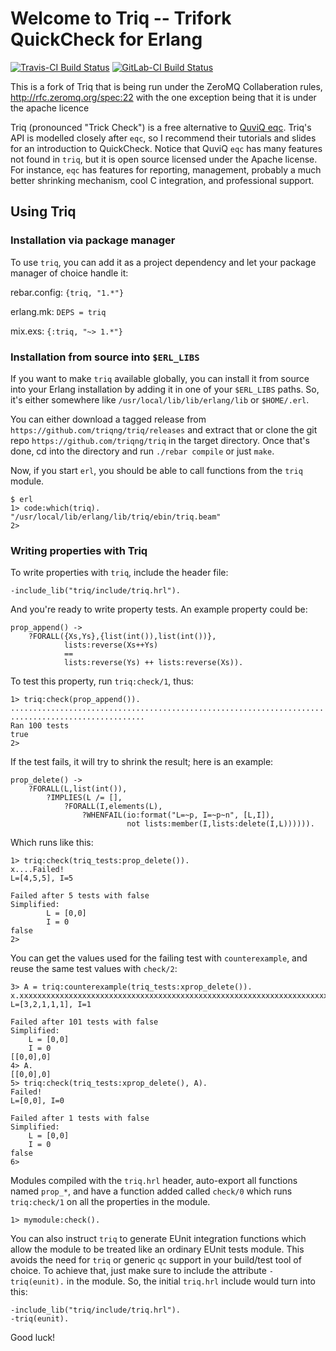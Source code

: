 # Welcome to Triq -- Trifork QuickCheck for Erlang

[![Travis-CI Build Status](https://travis-ci.org/triqng/triq.svg?branch=master)](https://travis-ci.org/triqng/triq)
[![GitLab-CI Build Status](https://gitlab.com/triqng/triq/badges/master/pipeline.svg)](https://gitlab.com/triqng/triq/pipelines)

This is a fork of Triq that is being run under the ZeroMQ Collaberation rules, http://rfc.zeromq.org/spec:22 with the one exception being that it is under the apache licence 



Triq (pronounced "Trick Check") is a free alternative to [QuviQ
eqc](http://www.quviq.com/). Triq's API is modelled closely after
`eqc`, so I recommend their tutorials and slides for an introduction
to QuickCheck.  Notice that QuviQ `eqc` has many features not found in
`triq`, but it is open source licensed under the Apache license.  For
instance, `eqc` has features for reporting, management, probably a
much better shrinking mechanism, cool C integration, and
professional support.

## Using Triq

### Installation via package manager

To use `triq`, you can add it as a project dependency and let your
package manager of choice handle it:

rebar.config: `{triq, "1.*"}`

erlang.mk: `DEPS = triq`

mix.exs: `{:triq, "~> 1.*"}`

### Installation from source into `$ERL_LIBS`

If you want to make `triq` available globally, you can install it from source
into your Erlang installation by adding it in one of your `$ERL_LIBS` paths.
So, it's either somewhere like `/usr/local/lib/lib/erlang/lib` or `$HOME/.erl`.

You can either download a tagged release from
`https://github.com/triqng/triq/releases` and extract that or clone the git
repo `https://github.com/triqng/triq` in the target directory. Once that's
done, cd into the directory and run `./rebar compile` or just `make`.

Now, if you start `erl`, you should be able to call functions from the
`triq` module.

```
$ erl
1> code:which(triq).
"/usr/local/lib/erlang/lib/triq/ebin/triq.beam"
2>
```

### Writing properties with Triq

To write properties with `triq`, include the header file:

```
-include_lib("triq/include/triq.hrl").
```

And you're ready to write property tests.  An example property could be:

```
prop_append() ->
    ?FORALL({Xs,Ys},{list(int()),list(int())},
            lists:reverse(Xs++Ys)
            ==
            lists:reverse(Ys) ++ lists:reverse(Xs)).
```

To test this property, run `triq:check/1`, thus:

```
1> triq:check(prop_append()).
......................................................................
..............................
Ran 100 tests
true
2>
```

If the test fails, it will try to shrink the result; here is an example:

```
prop_delete() ->
    ?FORALL(L,list(int()),
        ?IMPLIES(L /= [],
            ?FORALL(I,elements(L),
                ?WHENFAIL(io:format("L=~p, I=~p~n", [L,I]),
                          not lists:member(I,lists:delete(I,L)))))).
```

Which runs like this:
```
1> triq:check(triq_tests:prop_delete()).
x....Failed!
L=[4,5,5], I=5

Failed after 5 tests with false
Simplified:
        L = [0,0]
        I = 0
false
2>
```

You can get the values used for the failing test with `counterexample`,
and reuse the same test values with `check/2`:
```
3> A = triq:counterexample(triq_tests:xprop_delete()).
x.xxxxxxxxxxxxxxxxxxxxxxxxxxxxxxxxxxxxxxxxxxxxxxxxxxxxxxxxxxxxxxxxxxxxxxxxxxxxxxxxxxxxxxxxxxxxxxxxxxxFailed!
L=[3,2,1,1,1], I=1

Failed after 101 tests with false
Simplified:
	L = [0,0]
	I = 0
[[0,0],0]
4> A.
[[0,0],0]
5> triq:check(triq_tests:xprop_delete(), A).
Failed!
L=[0,0], I=0

Failed after 1 tests with false
Simplified:
	L = [0,0]
	I = 0
false
6>
```

Modules compiled with the `triq.hrl` header, auto-export all functions named
`prop_*`, and have a function added called `check/0` which runs `triq:check/1`
on all the properties in the module.

```
1> mymodule:check().
```

You can also instruct `triq` to generate EUnit integration functions which allow
the module to be treated like an ordinary EUnit tests module. This avoids the need
for `triq` or generic `qc` support in your build/test tool of choice.
To achieve that, just make sure to include the attribute `-triq(eunit).` in the module.
So, the initial `triq.hrl` include would turn into this:

```
-include_lib("triq/include/triq.hrl").
-triq(eunit).
```

Good luck!

